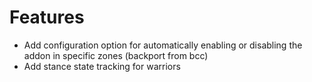# Features

* Add configuration option for automatically enabling or disabling the addon in specific zones (backport from bcc)
* Add stance state tracking for warriors

